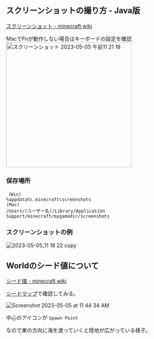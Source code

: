 ## スクリーンショットの撮り方 - Java版
[スクリーンショット - minecraft wiki](https://minecraft.fandom.com/ja/wiki/%E3%82%B9%E3%82%AF%E3%83%AA%E3%83%BC%E3%83%B3%E3%82%B7%E3%83%A7%E3%83%83%E3%83%88)

MacでFnが動作しない場合はキーボードの設定を確認  
<img width="338" alt="スクリーンショット 2023-05-05 午前11 21 18" src="https://user-images.githubusercontent.com/948237/236365912-09bada74-f209-4b56-b44e-43bc5810fab5.png">
### 保存場所
```
（Win)
%appdata%\.minecraft\screenshots
(Mac)
/Users/(ユーザー名)/Library/Application Support/minecraft/mygamedir/screenshots
```
### スクリーンショットの例  
![2023-05-05_11 18 22 copy](https://user-images.githubusercontent.com/948237/236366896-e5cb5671-2664-4f75-9c1a-6f02299e43e1.jpg)

## Worldのシード値について
[シード値 - minecraft wiki](https://minecraft.fandom.com/ja/wiki/%E3%82%B7%E3%83%BC%E3%83%89%E5%80%A4)

[シードマップ](https://www.chunkbase.com/apps/seed-map#7720807163619111538)で確認してみる。

![Screenshot 2023-05-05 at 11 44 34 AM](https://user-images.githubusercontent.com/948237/236367718-1aea9948-d9f1-4082-9a73-9b6b0a097e6c.png)

中心のアイコンが `Spawn Point` 

なので東の方向に海を渡っていくと陸地が広がっている様子。
